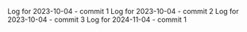 Log for 2023-10-04 - commit 1
Log for 2023-10-04 - commit 2
Log for 2023-10-04 - commit 3
Log for 2024-11-04 - commit 1
